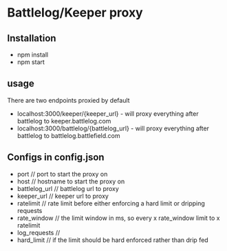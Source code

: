 # Battlelog/Keeper proxy

## Installation
- npm install
- npm start

## usage
There are two endpoints proxied by default 
 - localhost:3000/keeper/{keeper_url} - will proxy everything after battlelog to keeper.battlelog.com
 - localhost:3000/battlelog/{battlelog_url} - will proxy everything after battlelog to battlelog.battlefield.com

## Configs in config.json
- port // port to start the proxy on
- host // hostname to start the proxy on
- battlelog_url // battlelog url to proxy
- keeper_url // keeper url to proxy
- ratelimit // rate limit before either enforcing a hard limit or dripping requests
- rate_window // the limit window in ms, so every x rate_window limit to x ratelimit
- log_requests // 
- hard_limit // if the limit should be hard enforced rather than drip fed
